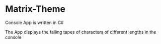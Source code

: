 # Matrix-Theme
Console App is written in C#

The App displays the falling tapes of characters of different lengths in the console



